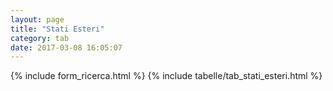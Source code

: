 ```yaml
---
layout: page
title: "Stati Esteri"
category: tab
date: 2017-03-08 16:05:07
---
```


{% include form_ricerca.html %}
{% include tabelle/tab_stati_esteri.html %}

